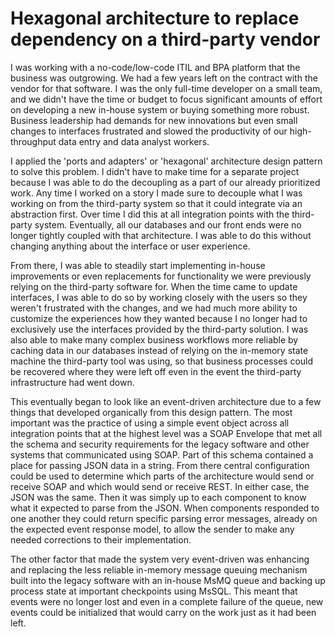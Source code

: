 # Hexagonal architecture to replace dependency on a third-party vendor
I was working with a no-code/low-code ITIL and BPA platform that the business was outgrowing. We had a few years left on the contract with the vendor for that software. I was the only full-time developer on a small team, and we didn't have the time or budget to focus significant amounts of effort on developing a new in-house system or buying something more robust.  Business leadership had demands for new innovations but even small changes to interfaces frustrated and slowed the productivity of our high-throughput data entry and data analyst workers.

I applied the 'ports and adapters' or 'hexagonal' architecture design pattern to solve this problem.  I didn't have to make time for a separate project because I was able to do the decoupling as a part of our already prioritized work.  Any time I worked on a story I made sure to decouple what I was working on from the third-party system so that it could integrate via an abstraction first.  Over time I did this at all integration points with the third-party system.  Eventually, all our databases and our front ends were no longer tightly coupled with that architecture.  I was able to do this without changing anything about the interface or user experience.

From there, I was able to steadily start implementing in-house improvements or even replacements for functionality we were previously relying on the third-party software for.  When the time came to update interfaces, I was able to do so by working closely with the users so they weren't frustrated with the changes, and we had much more ability to customize the experiences how they wanted because I no longer had to exclusively use the interfaces provided by the third-party solution.  I was also able to make many complex business workflows more reliable by caching data in our databases instead of relying on the in-memory state machine the third-party tool was using, so that business processes could be recovered where they were left off even in the event the third-party infrastructure had went down.

This eventually began to look like an event-driven architecture due to a few things that developed organically from this design pattern.  The most important was the practice of using a simple event object across all integration points that at the highest level was a SOAP Envelope that met all the schema and security requirements for the legacy software and other systems that communicated using SOAP.  Part of this schema contained a place for passing JSON data in a string.  From there central configuration could be used to determine which parts of the architecture would send or receive SOAP and which would send or receive REST.  In either case, the JSON was the same.  Then it was simply up to each component to know what it expected to parse from the JSON.  When components responded to one another they could return specific parsing error messages, already on the expected event response model, to allow the sender to make any needed corrections to their implementation.  

The other factor that made the system very event-driven was enhancing and replacing the less reliable in-memory message queuing mechanism built into the legacy software with an in-house MsMQ queue and backing up process state at important checkpoints using MsSQL.  This meant that events were no longer lost and even in a complete failure of the queue, new events could be initialized that would carry on the work just as it had been left.
